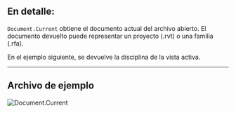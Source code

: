 ## En detalle:
`Document.Current` obtiene el documento actual del archivo abierto. El documento devuelto puede representar un proyecto (.rvt) o una familia (.rfa).

En el ejemplo siguiente, se devuelve la disciplina de la vista activa.
___
## Archivo de ejemplo

![Document.Current](./Revit.Application.Document.Current_img.jpg)
